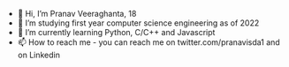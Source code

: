 - 👋 Hi, I’m Pranav Veeraghanta, 18
- 👀 I’m studying first year computer science engineering as of 2022
- 🌱 I’m currently learning Python, C/C++ and Javascript
- 📫 How to reach me - you can reach me on twitter.com/pranavisda1 and on Linkedin

<!---
pranav1211/pranav1211 is a ✨ special ✨ repository because its `README.md` (this file) appears on your GitHub profile.
You can click the Preview link to take a look at your changes.
--->
